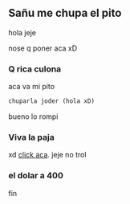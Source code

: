 ## Sañu me chupa el pito

hola jeje

nose q poner aca xD

### Q rica culona

aca va mi pito

```markdown
chuparla joder (hola xD)
```

bueno lo rompi 

### Viva la paja

xd [click aca](https://www.xvideos.com/tags/tetas). jeje no trol

### el dolar a 400 

fin
